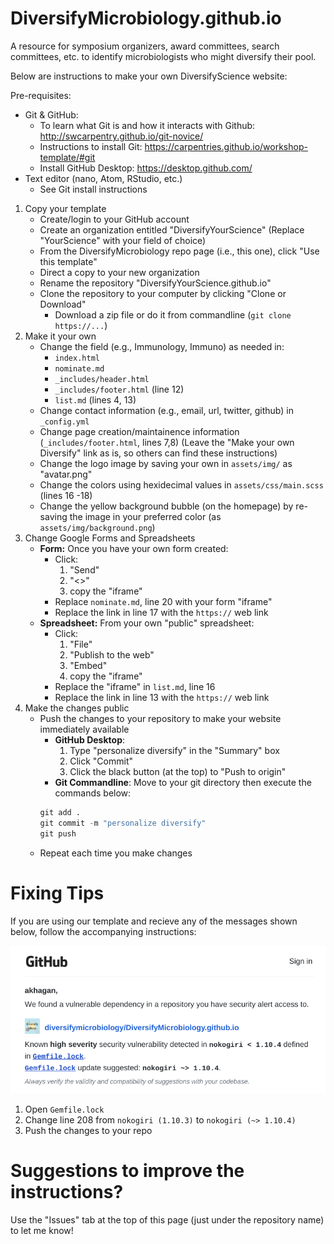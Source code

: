 # DiversifyMicrobiology.github.io 
A resource for symposium organizers, award committees, search committees, etc. to identify microbiologists who might diversify their pool.


Below are instructions to make your own DiversifyScience website:

Pre-requisites:
  + Git & GitHub:
      + To learn what Git is and how it interacts with Github: http://swcarpentry.github.io/git-novice/ 
      + Instructions to install Git: https://carpentries.github.io/workshop-template/#git
      + Install GitHub Desktop: https://desktop.github.com/
  + Text editor (nano, Atom, RStudio, etc.)
      + See Git install instructions

1. Copy your template
    + Create/login to your GitHub account
    + Create an organization entitled "DiversifyYourScience" (Replace "YourScience" with your field of choice)
    + From the DiversifyMicrobiology repo page (i.e., this one), click "Use this template"
    + Direct a copy to your new organization
    + Rename the repository "DiversifyYourScience.github.io"
    + Clone the repository to your computer by clicking "Clone or Download"
        + Download a zip file or do it from commandline (`git clone https://...`)
2. Make it your own
    + Change the field (e.g., Immunology, Immuno) as needed in: 
        + `index.html` 
        + `nominate.md`
        + `_includes/header.html`
        + `_includes/footer.html` (line 12)
        + `list.md` (lines 4, 13)
    + Change contact information (e.g., email, url, twitter, github) in `_config.yml`
    + Change page creation/maintainence information (`_includes/footer.html`, lines 7,8) (Leave the "Make your own Diversify" link as is, so others can find these instructions)
    + Change the logo image by saving your own in `assets/img/` as "avatar.png"
    + Change the colors using hexidecimal values in `assets/css/main.scss` (lines 16 -18)
    + Change the yellow background bubble (on the homepage) by re-saving the image in your preferred color (as `assets/img/background.png`)
3. Change Google Forms and Spreadsheets
    + **Form:** Once you have your own form created: 
        + Click: 
          1. "Send" 
          2.  "<>"
          3.  copy the "iframe"
        + Replace `nominate.md`, line 20 with your form "iframe"
        + Replace the link in line 17 with the `https://` web link
    + **Spreadsheet:** From your own "public" spreadsheet: 
        + Click: 
          1. "File" 
          1. "Publish to the web" 
          1. "Embed" 
          1. copy the "iframe"
        + Replace the "iframe" in `list.md`, line 16
        + Replace the link in line 13 with the `https://` web link 
4. Make the changes public
    + Push the changes to your repository to make your website immediately available
        + **GitHub Desktop**: 
          1. Type "personalize diversify" in the "Summary" box
          2. Click "Commit"
          3. Click the black button (at the top) to "Push to origin"
        + **Git Commandline**: 
        Move to your git directory then execute the commands below:
        ```r
        git add .
        git commit -m "personalize diversify"
        git push
        ```
    + Repeat each time you make changes
    
# Fixing Tips 

If you are using our template and recieve any of the messages shown below, follow the accompanying instructions:

![](noko_vuln.png)

1. Open `Gemfile.lock`
2. Change line 208 from `nokogiri (1.10.3)` to `nokogiri (~> 1.10.4)`
3. Push the changes to your repo

# Suggestions to improve the instructions?

Use the "Issues" tab at the top of this page (just under the repository name) to let me know!